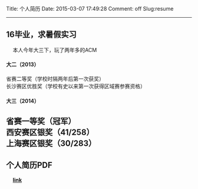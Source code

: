 Title: 个人简历
Date: 2015-03-07 17:49:28
Comment: off
Slug:resume

---

## 16毕业，求暑假实习
&emsp; 本人今年大三下，玩了两年多的ACM     

#### 大二（2013）  
省赛二等奖（学校时隔两年后第一次获奖）  
长沙赛区优胜奖（学校有史以来第一次获得区域赛参赛资格）      

#### 大三（2014）  
省赛一等奖（冠军）  
西安赛区银奖（41/258）  
上海赛区银奖（30/283）  
---
## 个人简历PDF
&emsp; __[link](/pdfs/My-CV-zh.pdf '中文简历')__